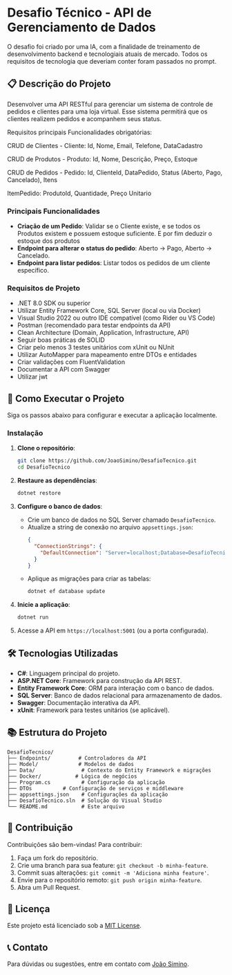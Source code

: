# Desafio Técnico - API de Gerenciamento de Dados

O desafio foi criado por uma IA, com a finalidade de treinamento de desenvolvimento backend e tecnologiais atuais de mercado. Todos os requisitos de tecnologia que deveriam conter foram passados no prompt.

## 📋 Descrição do Projeto

Desenvolver uma API RESTful para gerenciar um sistema de controle de pedidos e clientes para uma loja virtual. Esse sistema permitirá que os clientes realizem pedidos e acompanhem seus status.

Requisitos principais Funcionalidades obrigatórias:

CRUD de Clientes - Cliente: Id, Nome, Email, Telefone, DataCadastro

CRUD de Produtos - Produto: Id, Nome, Descrição, Preço, Estoque

CRUD de Pedidos - Pedido: Id, ClienteId, DataPedido, Status (Aberto, Pago, Cancelado), Itens

ItemPedido: ProdutoId, Quantidade, Preço Unitario
### Principais Funcionalidades
- **Criação de um Pedido**: Validar se o Cliente existe, e se todos os Produtos existem e possuem estoque suficiente. E por fim deduzir o estoque dos produtos
- **Endpoint para alterar o status do pedido**: Aberto -> Pago, Aberto -> Cancelado.
- **Endpoint para listar pedidos**:  Listar todos os pedidos de um cliente específico.


### Requisitos de Projeto
- .NET 8.0 SDK ou superior
-  Utilizar Entity Framework Core, SQL Server (local ou via Docker)
- Visual Studio 2022 ou outro IDE compatível (como Rider ou VS Code)
- Postman (recomendado para testar endpoints da API)
-  Clean Architecture (Domain, Application, Infrastructure, API) 
- Seguir boas práticas de SOLID 
- Criar pelo menos 3 testes unitários com xUnit ou NUnit
- Utilizar AutoMapper para mapeamento entre DTOs e entidades
- Criar validações com FluentValidation
- Documentar a API com Swagger
- Utilizar jwt

## 🚀 Como Executar o Projeto

Siga os passos abaixo para configurar e executar a aplicação localmente.
### Instalação
1. **Clone o repositório**:
   ```bash
   git clone https://github.com/JoaoSimino/DesafioTecnico.git
   cd DesafioTecnico
   ```

2. **Restaure as dependências**:
   ```bash
   dotnet restore
   ```

3. **Configure o banco de dados**:
   - Crie um banco de dados no SQL Server chamado `DesafioTecnico`.
   - Atualize a string de conexão no arquivo `appsettings.json`:
     ```json
     {
       "ConnectionStrings": {
         "DefaultConnection": "Server=localhost;Database=DesafioTecnico;Trusted_Connection=True;"
       }
     }
     ```
   - Aplique as migrações para criar as tabelas:
     ```bash
     dotnet ef database update
     ```

4. **Inicie a aplicação**:
   ```bash
   dotnet run
   ```

5. Acesse a API em `https://localhost:5001` (ou a porta configurada).

## 🛠️ Tecnologias Utilizadas

- **C#**: Linguagem principal do projeto.
- **ASP.NET Core**: Framework para construção da API REST.
- **Entity Framework Core**: ORM para interação com o banco de dados.
- **SQL Server**: Banco de dados relacional para armazenamento de dados.
- **Swagger**: Documentação interativa da API.
- **xUnit**: Framework para testes unitários (se aplicável).

## 📚 Estrutura do Projeto

```plaintext
DesafioTecnico/
├── Endpoints/         # Controladores da API
├── Model/             # Modelos de dados
├── Data/               # Contexto do Entity Framework e migrações
├── Docker/           # Lógica de negócios
├── Program.cs          # Configuração da aplicação
├── DTOs          # Configuração de serviços e middleware
├── appsettings.json    # Configurações da aplicação
├── DesafioTecnico.sln  # Solução do Visual Studio
└── README.md           # Este arquivo
```

## 🤝 Contribuição

Contribuições são bem-vindas! Para contribuir:

1. Faça um fork do repositório.
2. Crie uma branch para sua feature: `git checkout -b minha-feature`.
3. Commit suas alterações: `git commit -m 'Adiciona minha feature'`.
4. Envie para o repositório remoto: `git push origin minha-feature`.
5. Abra um Pull Request.

## 📜 Licença

Este projeto está licenciado sob a [MIT License](LICENSE).

## 📞 Contato

Para dúvidas ou sugestões, entre em contato com [João Simino](https://github.com/JoaoSimino).